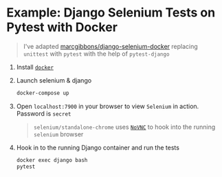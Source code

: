 # Example: Django Selenium Tests on Pytest with Docker

> I've adapted [marcgibbons/django-selenium-docker](https://github.com/marcgibbons/django-selenium-docker) replacing `unittest` with `pytest` with the help of `pytest-django`

1. Install [`docker`](https://docs.docker.com/get-docker/)

2. Launch selenium & django

   ```bash
   docker-compose up
   ```

3. Open `localhost:7900` in your browser to view `Selenium` in action. Password is `secret`

   > `selenium/standalone-chrome` uses [`NoVNC`](https://github.com/novnc/noVNC) to hook into the running `selenium` browser

4. Hook in to the running Django container and run the tests

   ```bash
   docker exec django bash
   pytest
   ```
